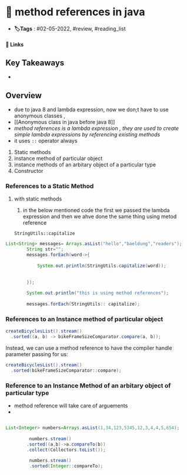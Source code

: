 # 📑 method references in java

- **🏷️Tags** : #02-05-2022, #review, #reading_list

#### 🔗 Links


## Key Takeaways
- 

## Overview
- due to java 8 and lambda expression, now we don;t have to use anonymous classes ,
- [[Anonymous class in java before java 8]]
- *method references is a lambda expression , they are used to create simple lambda expressions by referencing existing methods*
- it uses `::` operator always 

1. Static methods
2. instance method of particular object
3. instance methods of an arbitary object of a particular type
4. Constructor



### References to a Static Method
1. with static methods
	1. in the below mentioned code the first we passed the lambda expression and then we ahve done the same thing using metod reference

	`StringUtils::capitalize`

```java
List<String> messages= Arrays.asList("hello","baeldung","readers");
		String str="";
		messages.forEach(word->{
			
			System.out.println(StringUtils.capitalize(word));
			
			
		});
		
		System.out.println("this is using method references");
		
		messages.forEach(StringUtils:: capitalize);

```



### References to an Instance method of particular object
```java
createBicyclesList().stream()
  .sorted((a, b) -> bikeFrameSizeComparator.compare(a, b));
```

Instead, we can use a method reference to have the compiler handle parameter passing for us:

```java
createBicyclesList().stream()
  .sorted(bikeFrameSizeComparator::compare);
```


### Reference to an Instance Method of an arbitary object of particular type
- method reference will take care of arguements
- 
```java

List<Integer> numbers=Arrays.asList(1,34,123,5345,12,3,4,4,5,654);
		
		 numbers.stream()
		.sorted((a,b)->a.compareTo(b))
		.collect(Collectors.toList());
		
		 numbers.stream()
		 .sorted(Integer::compareTo);
		
```


